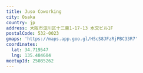 ```yaml
---
title: Juso Coworking
city: Osaka
country: jp
address: 大阪市淀川区十三東1-17-13 水交ビル1F
postalCode: 532-0023
gmaps: 'https://maps.app.goo.gl/HScS8JFzRjPBC33R7'
coordinates:
  lat: 34.719547
  lng: 135.484604
meetupId: 25085262
---
```


